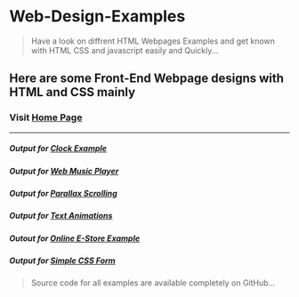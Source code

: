 # Web-Design-Examples
>Have a look on diffrent HTML Webpages Examples and get known with HTML CSS and javascript easily and Quickly...
## Here are some Front-End Webpage designs with HTML and CSS mainly

### Visit [Home Page](https://prince-jagani.github.io/Web-Design-Examples/)
***

##### Output for [Clock Example]()
##### Output for [Web Music Player](https://prince-jagani.github.io/Web-Design-Examples/Web%20Music%20Player/)
##### Output for [Parallax Scrolling](https://prince-jagani.github.io/Web-Design-Examples/Parallax%20Scrolling/)
##### Output for [Text Animations](https://prince-jagani.github.io/Web-Design-Examples/Text%20Animations)
##### Outout for [Online E-Store Example](https://prince-jagani.github.io/Web-Design-Examples/School%20E-Store%20Example/)
##### Output for [Simple CSS Form](https://prince-jagani.github.io/Web-Design-Examples/Simple%20CSS%20Form/form.html)


> Source code for all examples are available completely on GitHub...
